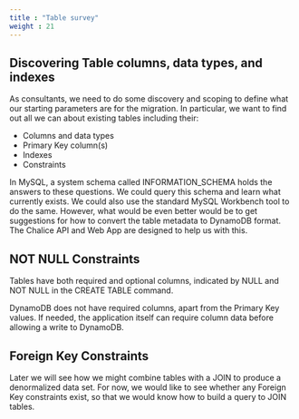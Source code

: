 ```yaml
---
title : "Table survey"
weight : 21
---
```


## Discovering Table columns, data types, and indexes

As consultants, we need to do some discovery and scoping to define what our starting parameters are 
for the migration. In particular, we want to find out all we can about existing tables including their:
* Columns and data types
* Primary Key column(s)
* Indexes
* Constraints

In MySQL, a system schema called INFORMATION_SCHEMA holds the answers to these questions. We could query 
this schema and learn what currently exists. We could also use the standard MySQL Workbench tool to do the same.
However, what would be even better would be to get suggestions for how to convert the table metadata 
to DynamoDB format. The Chalice API and Web App are designed to help us with this.

## NOT NULL Constraints 
Tables have both required and optional columns, indicated by NULL and NOT NULL in the CREATE TABLE command.

DynamoDB does not have required columns, apart from the Primary Key values.  If needed, the application itself
can require column data before allowing a write to DynamoDB.

## Foreign Key Constraints 
Later we will see how we might combine tables with a JOIN to produce a denormalized data set.  For now, we would 
like to see whether any Foreign Key constraints exist, so that we would know how to build a query to JOIN tables.
